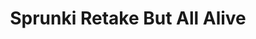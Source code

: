 ---
slug: sprunki-retake-but-all-alive-1986
title: Sprunki Retake But All Alive
description: "Sprunki Retake But All Alive is an exciting online game. Play for free directly in your browser!"
icon: /images/popular_mods/Sprunki Retake But All Alive.png
url: https://wowtbc.net/sprunkin/retake-all-alive/index.html
previewImage: /images/popular_mods/Sprunki Retake But All Alive.png
type: popular mods

# SEO配置
seo:
  title: "Sprunki Retake But All Alive - Play Free Online Game | Fun Browser Games"
  description: "Sprunki Retake But All Alive - Play this fun online game for free in your browser. No download required!"
  ogImage: "/images/popular_mods/Sprunki Retake But All Alive.png"
  keywords: "sprunki-retake-but-all-alive-1986, online game, browser game, free game, popular mods game, play online"

videoUrls:
  - https://www.youtube.com/embed/example1
  - https://www.youtube.com/embed/example2

whyPlay:
  title: "Why Play Sprunki Retake But All Alive?"
  items:
    - "Immersive Gameplay: Sprunki Retake But All Alive offers an engaging and immersive gaming experience that will keep you entertained for hours"
    - "Challenging Levels: Test your skills with increasingly difficult challenges and obstacles"
    - "Beautiful Graphics: Enjoy stunning visuals and smooth animations that bring the game world to life"
    - "Regular Updates: New content and features are added regularly to keep the game fresh and exciting"
    - "Free to Play: Experience all the fun without spending a penny"
    - "Community Features: Connect with other players, share strategies, and compete for high scores"
    - "Cross-Platform: Play on any device with a web browser, no downloads required"

features:
  title: "Key Features of Sprunki Retake But All Alive"
  image: "/images/popular_mods/Sprunki Retake But All Alive.png"
  items:
    - "Intuitive Controls: Easy to learn controls make Sprunki Retake But All Alive accessible for players of all skill levels"
    - "Multiple Game Modes: Enjoy various gameplay options that provide different challenges and experiences"
    - "Character Customization: Personalize your gaming experience with unique characters and items"
    - "Achievement System: Complete special tasks to earn rewards and recognition"
    - "Leaderboards: Compete with players worldwide and see who can achieve the highest scores"

characteristics:
  title: "Game Characteristics"
  image: "/images/popular_mods/Sprunki Retake But All Alive.png"
  items:
    - "Genre: Popular mods game with elements of strategy and skill"
    - "Difficulty: Suitable for both casual gamers and those seeking a challenge"
    - "Play Time: Quick sessions or extended gameplay, depending on your preference"
    - "Art Style: Vibrant and engaging visuals that enhance the gaming experience"
    - "Sound Design: Immersive audio that complements the gameplay perfectly"

info: "Sprunki Retake But All Alive is an exciting online game that offers players a unique and engaging gaming experience. With its intuitive controls, stunning visuals, and challenging gameplay, Sprunki Retake But All Alive provides hours of entertainment for players of all ages and skill levels. Whether you're looking for a quick gaming session during a break or an extended play session, Sprunki Retake But All Alive delivers an immersive experience that will keep you coming back for more. The game features multiple levels of increasing difficulty, ensuring that players are constantly challenged as they progress. With regular updates adding new content and features, Sprunki Retake But All Alive remains fresh and exciting, providing endless entertainment options for its growing community of players."

howToPlayIntro: "Welcome to Sprunki Retake But All Alive! This guide will walk you through the basics and help you master the game. Whether you're a beginner or looking to improve your skills, these tips and instructions will enhance your gaming experience."

howToPlaySteps:
  - title: "Getting Started"
    description: "Begin your Sprunki Retake But All Alive adventure by familiarizing yourself with the controls. Use your keyboard or mouse to navigate through the game interface. The tutorial will guide you through the basic mechanics and help you understand the objectives."
  - title: "Understanding the Objectives"
    description: "In Sprunki Retake But All Alive, your main goal is to progress through levels by completing specific objectives. Each level presents unique challenges that require different strategies and approaches."
  - title: "Mastering the Controls"
    description: "Practice using the controls to improve your precision and reaction time. Sprunki Retake But All Alive requires quick reflexes and strategic thinking to overcome obstacles and defeat opponents."
  - title: "Utilizing Power-ups"
    description: "Collect power-ups throughout the game to enhance your abilities and overcome difficult challenges. Each power-up offers unique advantages that can be crucial for success."
  - title: "Developing Strategies"
    description: "As you progress in Sprunki Retake But All Alive, develop effective strategies for different scenarios. Analyze patterns, anticipate challenges, and adapt your approach to maximize your performance."

faq:
  title: "Frequently Asked Questions about Sprunki Retake But All Alive"
  items:
    - question: "Is Sprunki Retake But All Alive free to play?"
      answer: "Yes, Sprunki Retake But All Alive is completely free to play directly in your web browser. No downloads or purchases are required to enjoy the full game experience."
    - question: "Can I play Sprunki Retake But All Alive on mobile devices?"
      answer: "Yes, Sprunki Retake But All Alive is optimized for both desktop and mobile play. You can enjoy the game on any device with a web browser and internet connection."
    - question: "Are there any in-game purchases?"
      answer: "While Sprunki Retake But All Alive is free to play, there may be optional in-game purchases available for cosmetic items or additional features that don't affect core gameplay."
    - question: "How often is Sprunki Retake But All Alive updated?"
      answer: "The developers regularly update Sprunki Retake But All Alive with new content, features, and improvements based on player feedback and game performance."
    - question: "Can I play Sprunki Retake But All Alive offline?"
      answer: "Currently, Sprunki Retake But All Alive requires an internet connection to play as it's a browser-based online game."
    - question: "Is Sprunki Retake But All Alive suitable for children?"
      answer: "Yes, Sprunki Retake But All Alive is designed to be family-friendly and suitable for players of all ages."
    - question: "How do I report bugs or issues?"
      answer: "If you encounter any problems while playing Sprunki Retake But All Alive, you can report them through the game's support page or contact the developers directly through their website."
    - question: "Still Have Questions?"
      answer: "If you have additional questions about Sprunki Retake But All Alive that aren't covered in this FAQ, please visit our support center or contact our customer service team for assistance."
---